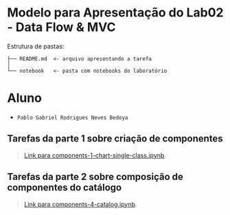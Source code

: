 # Modelo para Apresentação do Lab02 - Data Flow & MVC

Estrutura de pastas:

~~~
├── README.md  <- arquivo apresentando a tarefa
│
└── notebook   <- pasta com notebooks do laboratório
~~~

# Aluno
* `Pablo Gabriel Rodrigues Neves Bedoya`

## Tarefas da parte 1 sobre criação de componentes

> [Link para components-1-chart-single-class.ipynb](notebook/components-1-chart-single-class.ipynb).

## Tarefas da parte 2 sobre composição de componentes do catálogo

> [Link para components-4-catalog.ipynb](notebook/components-4-catalog.ipynb).
